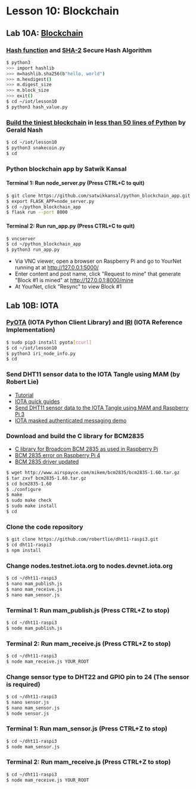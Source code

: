 # Lesson 10: Blockchain

## Lab 10A: [Blockchain](https://en.wikipedia.org/wiki/Blockchain)

### [Hash function](https://en.wikipedia.org/wiki/Hash_function) and [SHA-2](https://en.wikipedia.org/wiki/SHA-2) Secure Hash Algorithm
```sh
$ python3
>>> import hashlib
>>> m=hashlib.sha256(b"hello, world")
>>> m.hexdigest()
>>> m.digest_size
>>> m.block_size
>>> exit()
$ cd ~/iot/lesson10
$ python3 hash_value.py
```
### [Build the tiniest blockchain](https://medium.com/crypto-currently/lets-build-the-tiniest-blockchain-e70965a248b) in [less than 50 lines of Python](https://gist.github.com/aunyks/8f2c2fd51cc17f342737917e1c2582e2) by Gerald Nash
```sh
$ cd ~/iot/lesson10
$ python3 snakecoin.py
$ cd
```
### Python blockchain app by Satwik Kansal
#### Terminal 1: Run node_server.py (Press CTRL+C to quit)
```sh
$ git clone https://github.com/satwikkansal/python_blockchain_app.git
$ export FLASK_APP=node_server.py
$ cd ~/python_blockchain_app
$ flask run --port 8000
```

#### Terminal 2: Run run_app.py (Press CTRL+C to quit)
```sh
$ vncserver
$ cd ~/python_blockchain_app
$ python3 run_app.py
```
* Via VNC viewer, open a browser on Raspberry Pi and go to YourNet running at at http://127.0.0.1:5000/ 
* Enter content and post name, click "Request to mine" that generate "Block #1 is mined" at http://127.0.0.1:8000/mine
* At YourNet, click "Resync" to view Block #1

## Lab 10B: IOTA

### [PyOTA](https://github.com/iotaledger/iota.py) (IOTA Python Client Library) and [IRI](https://docs.iota.org/docs/node-software/0.1/iri/introduction/overview) (IOTA Reference Implementation)

```sh
$ sudo pip3 install pyota[ccurl]
$ cd ~/iot/lesson10
$ python3 iri_node_info.py
$ cd
```

### Send DHT11 sensor data to the IOTA Tangle using MAM (by Robert Lie)
* [Tutorial](https://www.youtube.com/watch?v=atJ-ZT7aKoA)
* [IOTA quick guides](https://www.mobilefish.com/developer/iota/iota_quickguide_raspi_mam.html)
* [Send DHT11 sensor data to the IOTA Tangle using MAM and Raspberry Pi 3](https://github.com/robertlie/dht11-raspi3)
* [IOTA masked authenticated messaging demo](https://www.mobilefish.com/services/cryptocurrency/mam.html)

### Download and build the C library for BCM2835
* [C library for Broadcom BCM 2835 as used in Raspberry Pi](http://www.airspayce.com/mikem/bcm2835/index.html)
* [BCM 2835 error on Raspberry Pi 4](https://github.com/nRF24/RF24/issues/517)
* [BCM 2835 driver updated](https://groups.google.com/forum/#!topic/bcm2835/BwZXVsDRtwI)
```sh
$ wget http://www.airspayce.com/mikem/bcm2835/bcm2835-1.60.tar.gz
$ tar zxvf bcm2835-1.60.tar.gz
$ cd bcm2835-1.60
$ ./configure
$ make
$ sudo make check
$ sudo make install
$ cd
```
### Clone the code repository
```sh
$ git clone https://github.com/robertlie/dht11-raspi3.git
$ cd dht11-raspi3
$ npm install
```
### Change nodes.testnet.iota.org to nodes.devnet.iota.org
```sh
$ cd ~/dht11-raspi3
$ nano mam_publish.js
$ nano mam_receive.js
$ nano mam_sensor.js
```
### Terminal 1: Run mam_publish.js (Press CTRL+Z to stop)
```sh
$ cd ~/dht11-raspi3
$ node mam_publish.js
```
### Terminal 2: Run mam_receive.js (Press CTRL+Z to stop)
```sh
$ cd ~/dht11-raspi3
$ node mam_receive.js YOUR_ROOT
```
### Change sensor type to DHT22 and GPIO pin to 24 (The sensor is required)
```sh
$ cd ~/dht11-raspi3
$ nano sensor.js
$ nano mam_sensor.js
$ node sensor.js
```
### Terminal 1: Run mam_sensor.js (Press CTRL+Z to stop)
```sh
$ cd ~/dht11-raspi3
$ node mam_sensor.js
```
### Terminal 2: Run mam_receive.js (Press CTRL+Z to stop)
```sh
$ cd ~/dht11-raspi3
$ node mam_receive.js YOUR_ROOT
```
